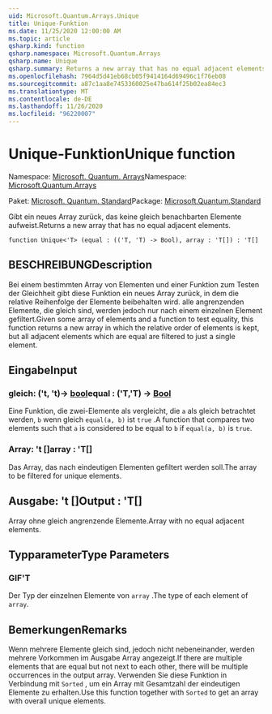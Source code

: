 ```yaml
---
uid: Microsoft.Quantum.Arrays.Unique
title: Unique-Funktion
ms.date: 11/25/2020 12:00:00 AM
ms.topic: article
qsharp.kind: function
qsharp.namespace: Microsoft.Quantum.Arrays
qsharp.name: Unique
qsharp.summary: Returns a new array that has no equal adjacent elements.
ms.openlocfilehash: 7964d5d41eb68cb05f9414164d69496c1f76eb08
ms.sourcegitcommit: a87c1aa8e7453360025e47ba614f25b02ea84ec3
ms.translationtype: MT
ms.contentlocale: de-DE
ms.lasthandoff: 11/26/2020
ms.locfileid: "96220007"
---
```

# <a name="unique-function"></a><span data-ttu-id="53fd5-102">Unique-Funktion</span><span class="sxs-lookup"><span data-stu-id="53fd5-102">Unique function</span></span>

<span data-ttu-id="53fd5-103">Namespace: [Microsoft. Quantum. Arrays](xref:Microsoft.Quantum.Arrays)</span><span class="sxs-lookup"><span data-stu-id="53fd5-103">Namespace: [Microsoft.Quantum.Arrays](xref:Microsoft.Quantum.Arrays)</span></span>

<span data-ttu-id="53fd5-104">Paket: [Microsoft. Quantum. Standard](https://nuget.org/packages/Microsoft.Quantum.Standard)</span><span class="sxs-lookup"><span data-stu-id="53fd5-104">Package: [Microsoft.Quantum.Standard](https://nuget.org/packages/Microsoft.Quantum.Standard)</span></span>


<span data-ttu-id="53fd5-105">Gibt ein neues Array zurück, das keine gleich benachbarten Elemente aufweist.</span><span class="sxs-lookup"><span data-stu-id="53fd5-105">Returns a new array that has no equal adjacent elements.</span></span>

```qsharp
function Unique<'T> (equal : (('T, 'T) -> Bool), array : 'T[]) : 'T[]
```


## <a name="description"></a><span data-ttu-id="53fd5-106">BESCHREIBUNG</span><span class="sxs-lookup"><span data-stu-id="53fd5-106">Description</span></span>

<span data-ttu-id="53fd5-107">Bei einem bestimmten Array von Elementen und einer Funktion zum Testen der Gleichheit gibt diese Funktion ein neues Array zurück, in dem die relative Reihenfolge der Elemente beibehalten wird. alle angrenzenden Elemente, die gleich sind, werden jedoch nur nach einem einzelnen Element gefiltert.</span><span class="sxs-lookup"><span data-stu-id="53fd5-107">Given some array of elements and a function to test equality, this function returns a new array in which the relative order of elements is kept, but all adjacent elements which are equal are filtered to just a single element.</span></span>

## <a name="input"></a><span data-ttu-id="53fd5-108">Eingabe</span><span class="sxs-lookup"><span data-stu-id="53fd5-108">Input</span></span>

### <a name="equal--tt---bool"></a><span data-ttu-id="53fd5-109">gleich: ('t, 't)-> [bool](xref:microsoft.quantum.lang-ref.bool)</span><span class="sxs-lookup"><span data-stu-id="53fd5-109">equal : ('T,'T) -> [Bool](xref:microsoft.quantum.lang-ref.bool)</span></span>

<span data-ttu-id="53fd5-110">Eine Funktion, die zwei-Elemente als vergleicht, die `a` als gleich betrachtet werden, `b` wenn gleich `equal(a, b)` ist `true` .</span><span class="sxs-lookup"><span data-stu-id="53fd5-110">A function that compares two elements such that `a` is considered to be equal to `b` if `equal(a, b)` is `true`.</span></span>


### <a name="array--t"></a><span data-ttu-id="53fd5-111">Array: 't []</span><span class="sxs-lookup"><span data-stu-id="53fd5-111">array : 'T[]</span></span>

<span data-ttu-id="53fd5-112">Das Array, das nach eindeutigen Elementen gefiltert werden soll.</span><span class="sxs-lookup"><span data-stu-id="53fd5-112">The array to be filtered for unique elements.</span></span>



## <a name="output--t"></a><span data-ttu-id="53fd5-113">Ausgabe: 't []</span><span class="sxs-lookup"><span data-stu-id="53fd5-113">Output : 'T[]</span></span>

<span data-ttu-id="53fd5-114">Array ohne gleich angrenzende Elemente.</span><span class="sxs-lookup"><span data-stu-id="53fd5-114">Array with no equal adjacent elements.</span></span>

## <a name="type-parameters"></a><span data-ttu-id="53fd5-115">Typparameter</span><span class="sxs-lookup"><span data-stu-id="53fd5-115">Type Parameters</span></span>

### <a name="t"></a><span data-ttu-id="53fd5-116">GIF</span><span class="sxs-lookup"><span data-stu-id="53fd5-116">'T</span></span>

<span data-ttu-id="53fd5-117">Der Typ der einzelnen Elemente von `array` .</span><span class="sxs-lookup"><span data-stu-id="53fd5-117">The type of each element of `array`.</span></span>

## <a name="remarks"></a><span data-ttu-id="53fd5-118">Bemerkungen</span><span class="sxs-lookup"><span data-stu-id="53fd5-118">Remarks</span></span>

<span data-ttu-id="53fd5-119">Wenn mehrere Elemente gleich sind, jedoch nicht nebeneinander, werden mehrere Vorkommen im Ausgabe Array angezeigt.</span><span class="sxs-lookup"><span data-stu-id="53fd5-119">If there are multiple elements that are equal but not next to each other, there will be multiple occurrences in the output array.</span></span>  <span data-ttu-id="53fd5-120">Verwenden Sie diese Funktion in Verbindung mit `Sorted` , um ein Array mit Gesamtzahl der eindeutigen Elemente zu erhalten.</span><span class="sxs-lookup"><span data-stu-id="53fd5-120">Use this function together with `Sorted` to get an array with overall unique elements.</span></span>